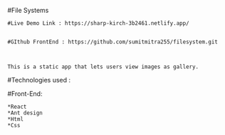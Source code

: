 #File Systems

    #Live Demo Link : https://sharp-kirch-3b2461.netlify.app/


    #GIthub FrontEnd : https://github.com/sumitmitra255/filesystem.git



    This is a static app that lets users view images as gallery.

#Technologies used :

#Front-End:

    *React
    *Ant design
    *Html
    *Css
